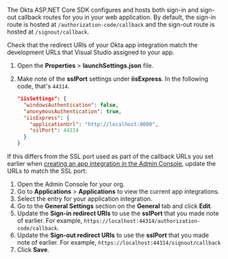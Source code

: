 The Okta ASP.NET Core SDK configures and hosts both sign-in and sign-out callback routes for you in your web application. By default, the sign-in route is hosted at `/authorization-code/callback` and the sign-out route is hosted at `/signout/callback`.

Check that the redirect URIs of your Okta app integration match the development URLs that Visual Studio assigned to your app.

1. Open the **Properties** > **launchSettings.json** file.
1. Make note of the **sslPort** settings under **iisExpress**. In the following code, that's `44314`.

   ```json
   "iisSettings": {
     "windowsAuthentication": false,
     "anonymousAuthentication": true,
     "iisExpress": {
       "applicationUrl": "http://localhost:8080",
       "sslPort": 44314
     }
   }
   ```

If this differs from the SSL port used as part of the callback URLs you set earlier when [creating an app integration in the Admin Console](#create-an-app-integration-in-the-admin-console), update the URLs to match the SSL port:

1. Open the Admin Console for your org.
1. Go to **Applications** > **Applications** to view the current app integrations.
1. Select the entry for your application integration.
1. Go to the **General Settings** section on the **General** tab and click **Edit**.
1. Update the **Sign-in redirect URIs** to use the **sslPort** that you made note of earlier. For example, `https://localhost:44314/authorization-code/callback`.
1. Update the **Sign-out redirect URIs** to use the **sslPort** that you made note of earlier. For example, `https://localhost:44314/signout/callback`
1. Click **Save**.
